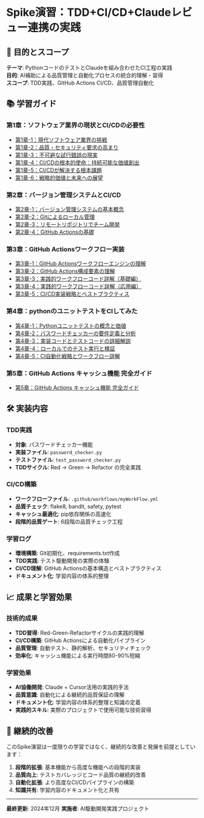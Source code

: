 # Spike演習：TDD+CI/CD+Claudeレビュー連携の実践

## 🎯 目的とスコープ

**テーマ**: PythonコードのテストとClaudeを組み合わせたCI工程の実践  
**目的**: AI補助による品質管理と自動化プロセスの統合的理解・習得  
**スコープ**: TDD実践、GitHub Actions CI/CD、品質管理自動化

## 📚 学習ガイド

### 第1章：ソフトウェア業界の現状とCI/CDの必要性
- [第1章-1：現代ソフトウェア業界の挑戦](doc/cicd/01-1_modern_software_challenges.md)
- [第1章-2：品質・セキュリティ要求の高まり](doc/cicd/01-2_quality_security_demands.md)
- [第1章-3：不可避な試行錯誤の現実](doc/cicd/01-3_inevitable_trial_error.md)
- [第1章-4：CI/CDの根本的使命：持続可能な価値創出](doc/cicd/01-4_cicd_fundamental_mission.md)
- [第1章-5：CI/CDが解決する根本課題](doc/cicd/01-5_cicd_core_solutions.md)
- [第1章-6：戦略的価値と未来への展望](doc/cicd/01-6_strategic_value_future.md)

### 第2章：バージョン管理システムとCI/CD
- [第2章-1：バージョン管理システムの基本概念](doc/cicd/02-1_version_control_fundamentals.md)
- [第2章-2：Gitによるローカル管理](doc/cicd/02-2_git_local_management.md)
- [第2章-3：リモートリポジトリでチーム開発](doc/cicd/02-3_remote_repository_team_development.md)
- [第2章-4：GitHub Actionsの基礎](doc/cicd/02-4_github_actions_fundamentals.md)

### 第3章：GitHub Actionsワークフロー実装
- [第3章-1：GitHub Actionsワークフローエンジンの理解](doc/cicd/03-1_github_actions_workflow_engine.md)
- [第3章-2：GitHub Actions構成要素の理解](doc/cicd/03-2_workflow_file_structure_reference.md)
- [第3章-3：実践的ワークフローコード詳解（基礎編）](doc/cicd/03-3_practical_workflow_code_basics.md)
- [第3章-4：実践的ワークフローコード詳解（応用編）](doc/cicd/03-4_practical_workflow_code_advanced.md)
- [第3章-5：CI/CD実装戦略とベストプラクティス](doc/cicd/03-5_cicd_implementation_strategy.md)

### 第4章：pythonのユニットテストをCIしてみた
- [第4章-1：Pythonユニットテストの概念と価値](doc/cicd/04-1_python_unittest_concept.md)
- [第4章-2：パスワードチェッカーの要件定義と分析](doc/cicd/04-2_password_checker_requirements.md)
- [第4章-3：実装コードとテストコードの詳細解説](doc/cicd/04-3_implementation_detailed_analysis.md)
- [第4章-4：ローカルでのテスト実行と検証](doc/cicd/04-4_local_testing_execution.md)
- [第4章-5：CI自動化戦略とワークフロー詳解](doc/cicd/04-5_ci_automation_strategy.md)

### 第5章：GitHub Actions キャッシュ機能 完全ガイド
- [第5章：GitHub Actions キャッシュ機能 完全ガイド](doc/cicd/04_github_actions_cache_guide.md)

## 🛠️ 実装内容

### TDD実践
- **対象**: パスワードチェッカー機能
- **実装ファイル**: `password_checker.py`
- **テストファイル**: `test_password_checker.py`
- **TDDサイクル**: Red → Green → Refactor の完全実践

### CI/CD構築
- **ワークフローファイル**: `.github/workflows/myWorkFlow.yml`
- **品質チェック**: flake8, bandit, safety, pytest
- **キャッシュ最適化**: pip依存関係の高速化
- **段階的品質ゲート**: 6段階の品質チェック工程

### 学習ログ
- **環境構築**: Git初期化、requirements.txt作成
- **TDD実践**: テスト駆動開発の実際の体験
- **CI/CD理解**: GitHub Actionsの基本構造とベストプラクティス
- **ドキュメント化**: 学習内容の体系的整理

## 📈 成果と学習効果

### 技術的成果
- **TDD習得**: Red-Green-Refactorサイクルの実践的理解
- **CI/CD構築**: GitHub Actionsによる自動化パイプライン
- **品質管理**: 自動テスト、静的解析、セキュリティチェック
- **効率化**: キャッシュ機能による実行時間80-90%短縮

### 学習効果
- **AI協働開発**: Claude + Cursor活用の実践的手法
- **品質意識**: 自動化による継続的品質保証の理解
- **ドキュメント化**: 学習内容の体系的整理と知識の定着
- **実践的スキル**: 実際のプロジェクトで使用可能な技術習得

## 🔄 継続的改善

このSpike演習は一度限りの学習ではなく、継続的な改善と発展を前提としています：

1. **段階的拡張**: 基本機能から高度な機能への段階的実装
2. **品質向上**: テストカバレッジとコード品質の継続的改善
3. **自動化拡張**: より高度なCI/CDパイプラインの構築
4. **知識共有**: 学習内容のドキュメント化と共有

---

**最終更新**: 2024年12月
**実施者**: AI駆動開発実践プロジェクト
